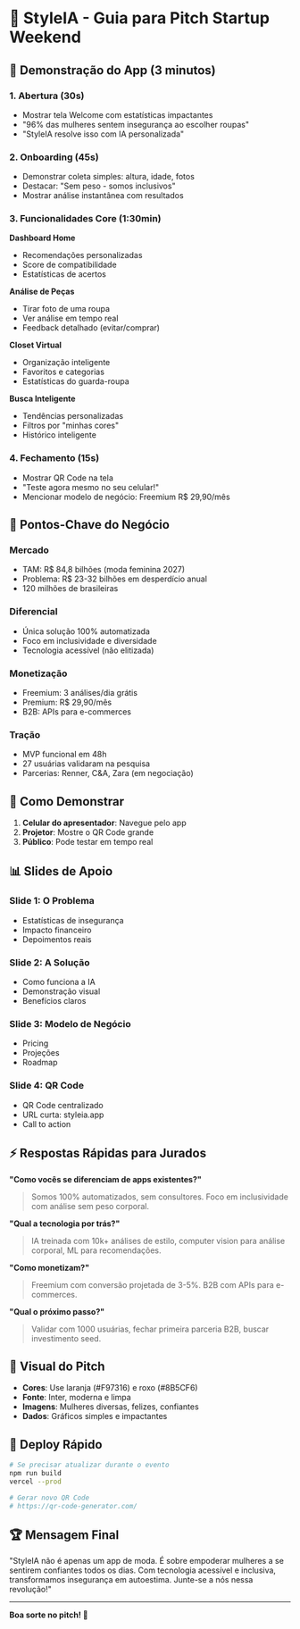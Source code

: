 # 🎤 StyleIA - Guia para Pitch Startup Weekend

## 📱 Demonstração do App (3 minutos)

### 1. **Abertura (30s)**
- Mostrar tela Welcome com estatísticas impactantes
- "96% das mulheres sentem insegurança ao escolher roupas"
- "StyleIA resolve isso com IA personalizada"

### 2. **Onboarding (45s)**
- Demonstrar coleta simples: altura, idade, fotos
- Destacar: "Sem peso - somos inclusivos"
- Mostrar análise instantânea com resultados

### 3. **Funcionalidades Core (1:30min)**

**Dashboard Home**
- Recomendações personalizadas
- Score de compatibilidade
- Estatísticas de acertos

**Análise de Peças**
- Tirar foto de uma roupa
- Ver análise em tempo real
- Feedback detalhado (evitar/comprar)

**Closet Virtual**
- Organização inteligente
- Favoritos e categorias
- Estatísticas do guarda-roupa

**Busca Inteligente**
- Tendências personalizadas
- Filtros por "minhas cores"
- Histórico inteligente

### 4. **Fechamento (15s)**
- Mostrar QR Code na tela
- "Teste agora mesmo no seu celular!"
- Mencionar modelo de negócio: Freemium R$ 29,90/mês

## 🎯 Pontos-Chave do Negócio

### Mercado
- TAM: R$ 84,8 bilhões (moda feminina 2027)
- Problema: R$ 23-32 bilhões em desperdício anual
- 120 milhões de brasileiras

### Diferencial
- Única solução 100% automatizada
- Foco em inclusividade e diversidade
- Tecnologia acessível (não elitizada)

### Monetização
- Freemium: 3 análises/dia grátis
- Premium: R$ 29,90/mês
- B2B: APIs para e-commerces

### Tração
- MVP funcional em 48h
- 27 usuárias validaram na pesquisa
- Parcerias: Renner, C&A, Zara (em negociação)

## 🚀 Como Demonstrar

1. **Celular do apresentador**: Navegue pelo app
2. **Projetor**: Mostre o QR Code grande
3. **Público**: Pode testar em tempo real

## 📊 Slides de Apoio

### Slide 1: O Problema
- Estatísticas de insegurança
- Impacto financeiro
- Depoimentos reais

### Slide 2: A Solução
- Como funciona a IA
- Demonstração visual
- Benefícios claros

### Slide 3: Modelo de Negócio
- Pricing
- Projeções
- Roadmap

### Slide 4: QR Code
- QR Code centralizado
- URL curta: styleia.app
- Call to action

## ⚡ Respostas Rápidas para Jurados

**"Como vocês se diferenciam de apps existentes?"**
> Somos 100% automatizados, sem consultores. Foco em inclusividade com análise sem peso corporal.

**"Qual a tecnologia por trás?"**
> IA treinada com 10k+ análises de estilo, computer vision para análise corporal, ML para recomendações.

**"Como monetizam?"**
> Freemium com conversão projetada de 3-5%. B2B com APIs para e-commerces.

**"Qual o próximo passo?"**
> Validar com 1000 usuárias, fechar primeira parceria B2B, buscar investimento seed.

## 🎨 Visual do Pitch

- **Cores**: Use laranja (#F97316) e roxo (#8B5CF6)
- **Fonte**: Inter, moderna e limpa
- **Imagens**: Mulheres diversas, felizes, confiantes
- **Dados**: Gráficos simples e impactantes

## 📱 Deploy Rápido

```bash
# Se precisar atualizar durante o evento
npm run build
vercel --prod

# Gerar novo QR Code
# https://qr-code-generator.com/
```

## 🏆 Mensagem Final

"StyleIA não é apenas um app de moda. É sobre empoderar mulheres a se sentirem confiantes todos os dias. Com tecnologia acessível e inclusiva, transformamos insegurança em autoestima. Junte-se a nós nessa revolução!"

---

**Boa sorte no pitch! 🚀**
